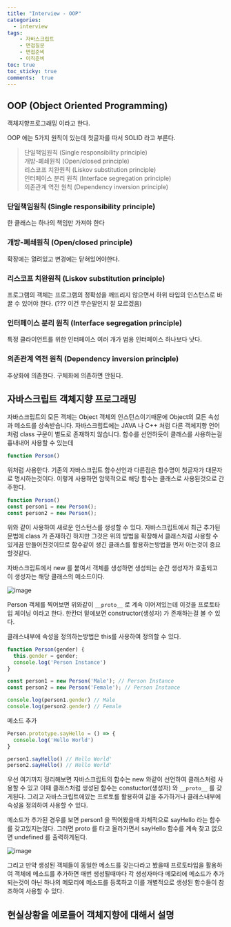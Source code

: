 ```yaml
---
title: "Interview - OOP"
categories: 
  - interview
tags: 
    - 자바스크립트
    - 면접질문
    - 면접준비
    - 이직준비
toc: true
toc_sticky: true
comments:  true
---
```


## OOP (Object Oriented Programming)
객체지향프로그래밍 이라고 한다. 
  
OOP 에는 5가지 원칙이 있는데 첫글자를 따서 SOLID 라고 부른다.
> 단일책임원칙  (Single responsibility principle)  
> 개방-폐쇄원칙   (Open/closed principle)  
> 리스코프 치완원칙  (Liskov substitution principle)  
> 인터페이스 분리 원칙  (Interface segregation principle)  
> 의존관계 역전 원칙   (Dependency inversion principle)  

### 단일책임원칙  (Single responsibility principle)  
한 클래스는 하나의 책임만 가져야 한다

### 개방-폐쇄원칙   (Open/closed principle)  
확장에는 열려있고 변경에는 닫혀있어야한다.

### 리스코프 치완원칙  (Liskov substitution principle)  
프로그램의 객체는 프로그램의 정확성을 깨뜨리지 않으면서 하위 타입의 인스턴스로 바꿀 수 있어야 한다. (??? 이건 무슨말인지 잘 모르겠음)

### 인터페이스 분리 원칙  (Interface segregation principle)  
특정 클라이언트를 위한 인터페이스 여러 개가 범용 인터페이스 하나보다 낫다.

### 의존관계 역전 원칙   (Dependency inversion principle)  
추상화에 의존한다. 구체화에 의존하면 안된다.

## 자바스크립트 객체지향 프로그래밍
자바스크립트의 모든 객체는 Object 객체의 인스턴스이기때문에 Object의 모든 속성과 메소드를 상속받습니다. 자바스크립트에는 JAVA 나 C++ 처럼 다른 객체지향 언어처럼 class 구문이 별도로 존재하지 않습니다. 함수를 선언하듯이 클래스를 사용하는걸 흉내내어 사용할 수 있는데 
```javascript
function Person()
```
위처럼 사용한다. 기존의 자바스크립트 함수선언과 다른점은 함수명이 첫글자가 대문자로 명시하는것이다. 이렇게 사용하면 암묵적으로 해당 함수는 클래스로 사용된것으로 간주한다.
  
```javascript
function Person()
const person1 = new Person();
const person2 = new Person();
```
위와 같이 사용하여 새로운 인스턴스를 생성할 수 있다. 자바스크립트에서 최근 추가된 문법에 class 가 존재하긴 하지만 그것은 위의 방법을 확장해서 클래스처럼 사용할 수 있게끔 만들어진것이므로 함수같이 생긴 클래스를 활용하는방법을 먼저 아는것이 중요할것같다.  
  
자바스크립트에서 new 를 붙여서 객체를 생성하면 생성되는 순간 생성자가 호출되고 이 생성자는 해당 클래스의 메소드이다. 

![image](https://raw.githubusercontent.com/kangyongseok/kangyongseok.github.io/master/assets/images/person_prototype.png)
  
Person 객체를 찍어보면 위와같이 `__proto__` 로 계속 이어져있는데 이것을 프로토타입 체이닝 이라고 한다. 한칸더 밑에보면 constructor(생성자) 가 존재하는걸 볼 수 있다. 
  
클래스내부에 속성을 정의하는방법은 this를 사용하여 정의할 수 있다.

```javascript
function Person(gender) {
  this.gender = gender;
  console.log('Person Instance')
}

const person1 = new Person('Male'); // Person Instance
const person2 = new Person('Female'); // Person Instance

console.log(person1.gender) // Male
console.log(person2.gender) // Female
```

메소드 추가
```javascript
Person.prototype.sayHello = () => {
  console.log('Hello World')
}

person1.sayHello() // Hello World'
person2.sayHello() // Hello World'
```



우선 여기까지 정리해보면 자바스크립트의 함수는 new 와같이 선언하여 클래스처럼 사용할 수 있고 이때 클래스처럼 생성된 함수는 constuctor(생성자) 와 `__proto__` 를 갖게된다. 그리고 자바스크립트에있는 프로토를 활용하여 값을 추가하거나 클래스내부에 속성을 정의하여 사용할 수 있다.  
  
메소드가 추가된 경우를 보면 person1 을 찍어봤을때 자체적으로 sayHello 라는 함수를 갖고있지는않다. 그러면 proto 를 타고 올라가면서 sayHello 함수를 계속 찾고 없으면 undefined 를 출력하게된다. 
  

![image](https://raw.githubusercontent.com/kangyongseok/kangyongseok.github.io/master/assets/images/person_sayhello.png)
  
그리고 만약 생성된 객체들이 동일한 메소드를 갖는다라고 봤을때 프로토타입을 활용하여 객체에 메소드를 추가하면 매번 생성될때마다 각 생성자마다 메모리에 메소드가 추가되는것이 아닌 하나의 메모리에 메소드를 등록하고 이를 개별적으로 생성된 함수들이 참조하여 사용할 수 있다.

## 현실상황을 예로들어 객체지향에 대해서 설명




